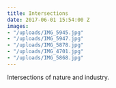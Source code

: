 ```yaml
---
title: Intersections
date: 2017-06-01 15:54:00 Z
images:
- "/uploads/IMG_5945.jpg"
- "/uploads/IMG_5947.jpg"
- "/uploads/IMG_5878.jpg"
- "/uploads/IMG_4701.jpg"
- "/uploads/IMG_5868.jpg"
---
```


Intersections of nature and industry.
